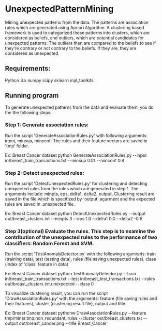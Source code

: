 # UnexpectedPatternMining
Mining unexpected patterns from the data. The patterns are association rules which are generated using Apriori Algorithm. A clustering based framework is used to categorized these patterns into clusters, which are considered as beliefs, and outliers, which are potential candidates for unexpected patterns. The outliers then are compared to the beliefs to see if they're contrary or not contrary to the beliefs. If they are, they are considered as unexpected.

## Requirements:
Python 3.x
numpy
scipy
sklearn
mpl_toolkits

## Running program
To generate unexpected patterns from the data and evaluate them, you do the the following steps:

### Step 1: Generate association rules:
Run the script 'GenerateAssociationRules.py' with following arguments: input, minsup, minconf. The rules and their feature vectors are saved in 'tmp' folder.

Ex: Breast Cancer dataset
python GenerateAssociationRules.py --input in/breast_train_transactions.txt --minsup 0.01 --minconf 0.8

### Step 2: Detect unexpected rules:
Run the script 'DetectUnexpectedRules.py' for clustering and detecting unexpected rules from the rules which are generated in step 1. The arguments include: minpts, eps, delta1, delta2, output. Clustering result are saved in the file which is specifized by 'output' agurment and the expected rules are saved in <output>.unexpected file.

Ex: Breast Cancer dataset
python DetectUnexpectedRules.py  --output out/breast_clusters.txt --minpts 3 --eps 1.0 --delta1 0.0 --delta2 -0.9

### Step 3(optional) Evaluate the rules. This step is to examine the contribution of the unexpected rules to the performance of two classifiers: Random Forest and SVM.
Run the script 'TestAnomalyDetector.py' with the following arguments: train (training data), test (testing data), rules (file saving unexpected rules), class (index of 'class' feature in data)

Ex: Breast Cancer dataset
python TestAnomalyDetector.py --train in/breast_train_transactions.txt --test in/breast_test_transactions.txt --rules out/breast_clusters.txt.unexpected --class 0

To visualize clustering result, you can run the script 'DrawAssociationRules.py' with the arguments: feature (file saving rules and their features), cluster (clustering result file), output and title.

Ex: Breast Cancer dataset
pythonw DrawAssociationRules.py --feature tmp/miner.tmp.non_redundant_rules --cluster out/breast_clusters.txt --output out/breast_cancer.png --title Breast_Cancer



